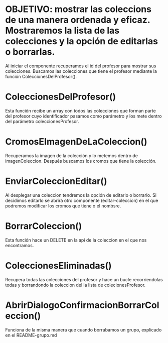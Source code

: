 # OBJETIVO: mostrar las coleccions de una manera ordenada y eficaz. Mostraremos la lista de las colecciones y la opción de editarlas o borrarlas.


<!-- mis-colecciones.component.ts -->

Al iniciar el componente recuperamos el id del profesor para mostrar sus colecciones. Buscamos las colecciones que tiene el profesor mediante la función ColeccionesDelProfesor().


# ColeccionesDelProfesor()

Esta función recibe un array con todos las colecciones que forman parte del profesor cuyo identificador pasamos como parámetro y los mete dentro del parámetro coleccionesProfesor.


# CromosEImagenDeLaColeccion()

Recuperamos la imagen de la colección y lo metemos dentro de imagenColeccion. Después buscamos los cromos que tiene la colección.

# EnviarColeccionEditar()

Al desplegar una coleccion tendremos la opción de editarlo o borrarlo. Si decidimos editarlo se abrirá otro componente (editar-coleccion) en el que podremos modificar los cromos que tiene o el nombsre.

# BorrarColeccion()

Esta función hace un DELETE en la api de la coleccion en el que nos encontramos.

# ColeccionesEliminadas()

Recupera todas las colecciones del profesor y hace un bucle recorriendolas todas y borrandondo la coleccion del la lista de colecionesProfesor.

# AbrirDialogoConfirmacionBorrarColeccion()

Funciona de la misma manera que cuando borrabamos un grupo, explicado en el README-grupo.md



